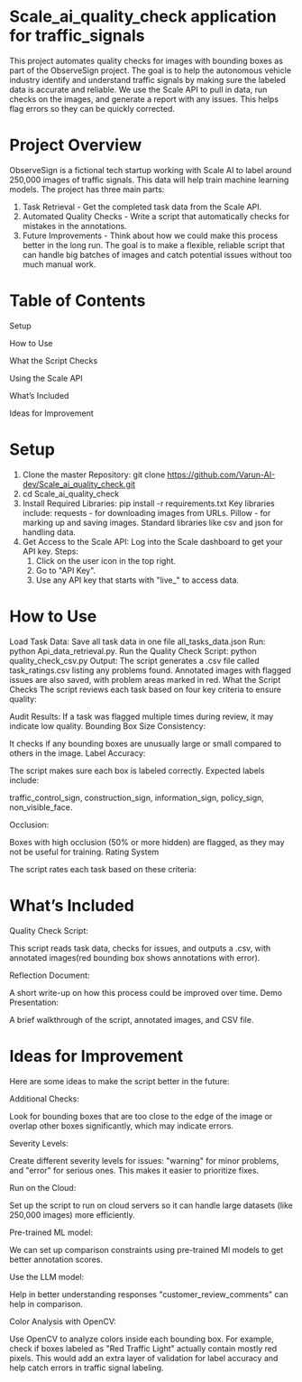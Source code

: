 # Scale_ai_quality_check application for traffic_signals

This project automates quality checks for images with bounding boxes as part of the ObserveSign project. The goal is to help the autonomous vehicle industry identify and understand traffic signals by making sure the labeled data is accurate and reliable. We use the Scale API to pull in data, run checks on the images, and generate a report with any issues. This helps flag errors so they can be quickly corrected.

# Project Overview
ObserveSign is a fictional tech startup working with Scale AI to label around 250,000 images of traffic signals. This data will help train machine learning models. The project has three main parts:

1. Task Retrieval - Get the completed task data from the Scale API.
2. Automated Quality Checks - Write a script that automatically checks for mistakes in the annotations.
3. Future Improvements - Think about how we could make this process better in the long run.
The goal is to make a flexible, reliable script that can handle big batches of images and catch potential issues without too much manual work.

# Table of Contents
Setup

How to Use

What the Script Checks

Using the Scale API

What’s Included

Ideas for Improvement


# Setup
1. Clone the master Repository: git clone https://github.com/Varun-AI-dev/Scale_ai_quality_check.git
2. cd Scale_ai_quality_check
3. Install Required Libraries: pip install -r requirements.txt
   Key libraries include:
   requests - for downloading images from URLs.
   Pillow - for marking up and saving images.
   Standard libraries like csv and json for handling data.
4. Get Access to the Scale API:
   Log into the Scale dashboard to get your API key.
   Steps:
    1. Click on the user icon in the top right.
    2. Go to "API Key".
    3. Use any API key that starts with "live_" to access data.
# How to Use
Load Task Data:
Save all task data in one file all_tasks_data.json Run: python Api_data_retrieval.py.
Run the Quality Check Script: python quality_check_csv.py
Output:
The script generates a .csv file called task_ratings.csv listing any problems found. Annotated images with flagged issues are also saved, with problem areas marked in red.
What the Script Checks
The script reviews each task based on four key criteria to ensure quality:

Audit Results:
If a task was flagged multiple times during review, it may indicate low quality.
Bounding Box Size Consistency:

It checks if any bounding boxes are unusually large or small compared to others in the image.
Label Accuracy:

The script makes sure each box is labeled correctly. Expected labels include:

traffic_control_sign, construction_sign, information_sign, policy_sign, non_visible_face.

Occlusion:

Boxes with high occlusion (50% or more hidden) are flagged, as they may not be useful for training.
Rating System

The script rates each task based on these criteria:


# What’s Included
Quality Check Script:

This script reads task data, checks for issues, and outputs a .csv, with annotated images(red bounding box shows annotations with error).

Reflection Document:

A short write-up on how this process could be improved over time.
Demo Presentation:

A brief walkthrough of the script, annotated images, and CSV file. 


# Ideas for Improvement
Here are some ideas to make the script better in the future:

Additional Checks:

Look for bounding boxes that are too close to the edge of the image or overlap other boxes significantly, which may indicate errors.

Severity Levels:

Create different severity levels for issues: "warning" for minor problems, and "error" for serious ones. This makes it easier to prioritize fixes.

Run on the Cloud:

Set up the script to run on cloud servers so it can handle large datasets (like 250,000 images) more efficiently.

Pre-trained ML model:

We can set up comparison constraints using pre-trained Ml models to get better annotation scores.

Use the LLM model:

Help in better understanding responses "customer_review_comments" can help in comparison. 

Color Analysis with OpenCV:

Use OpenCV to analyze colors inside each bounding box. For example, check if boxes labeled as "Red Traffic Light" actually contain mostly red pixels.
This would add an extra layer of validation for label accuracy and help catch errors in traffic signal labeling.
